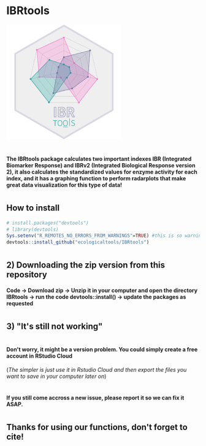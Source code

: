 # IBRtools 
<img src="hexlogo/r-ibr-logo.png" width = "300">

# 
#### The IBRtools package calculates two important indexes IBR (Integrated Biomarker Response) and IBRv2 (Integrated Biological Response version 2), it also calculates the standardized values for enzyme activity for each index, and it has a graphing function to perform radarplots that make great data visualization for this type of data!
#
#
## How to install
```r
# install.packages("devtools")
# library(devtools)
Sys.setenv("R_REMOTES_NO_ERRORS_FROM_WARNINGS"=TRUE) #this is so warnings don't turn into errors
devtools::install_github("ecologicaltools/IBRtools")

```
#
## 2) Downloading the zip version from this repository
####  Code -> Download zip -> Unzip it in your computer and open the directory IBRtools -> run the code devtools::install() -> update the packages as requested 
#
## 3) "It's still not working"
# 
#### Don't worry, it might be a version problem. You could simply create a free account in RStudio Cloud
(*The simpler is just use it in Rstudio Cloud and then export the files you want to save in your computer later on*)
#
#### If you still come accross a new issue, please report it so we can fix it ASAP.
#
## Thanks for using our functions, don't forget to cite!
